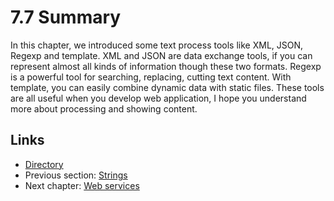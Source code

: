 # 7.7 Summary

In this chapter, we introduced some text process tools like XML, JSON, Regexp and template. XML and JSON are data exchange tools, if you can represent almost all kinds of information though these two formats. Regexp is a powerful tool for searching, replacing, cutting text content. With template, you can easily combine dynamic data with static files. These tools are all useful when you develop web application, I hope you understand more about processing and showing content.

## Links

- [Directory](preface.md)
- Previous section: [Strings](07.6.md)
- Next chapter: [Web services](08.0.md)